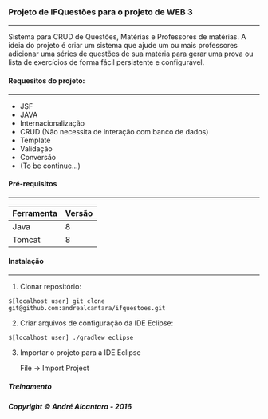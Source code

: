 ### Projeto de IFQuestões para o projeto de WEB 3 
----
Sistema para CRUD de Questões, Matérias e Professores de matérias.
A ideia do projeto é criar um sistema que ajude um ou mais professores adicionar uma séries de questões de sua matéria para gerar uma prova ou lista de exercícios de forma fácil persistente e configurável.

#### Requesitos do projeto:
----
* JSF
* JAVA
* Internacionalização
* CRUD (Não necessita de interação com banco de dados)
* Template
* Validação
* Conversão
* (To be continue...)

#### Pré-requisitos
----
|  Ferramenta  |  Versão  |
| -----------  | -------- |
|     Java     |    8     |
|    Tomcat    |    8     |

#### Instalação
----
1. Clonar repositório:
```
$[localhost user] git clone git@github.com:andrealcantara/ifquestoes.git
```
2. Criar arquivos de configuração da IDE Eclipse:
```
$[localhost user] ./gradlew eclipse
```
3. Importar o projeto para a IDE Eclipse

   File -> Import Project

##### Treinamento
##### Copyright © André Alcantara - 2016
